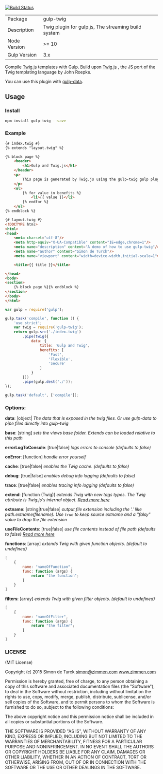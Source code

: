 [![Build Status](https://travis-ci.org/zimmen/gulp-twig.png?branch=master)](https://travis-ci.org/zimmen/gulp-twig)

<table>
<tr>
<td>Package</td><td>gulp-twig</td>
</tr>
<tr>
<td>Description</td>
<td>Twig plugin for gulp.js, The streaming build system</td>
</tr>
<tr>
<td>Node Version</td>
<td>>= 10</td>
</tr>
<tr>
<td>Gulp Version</td>
<td>3.x</td>
</tr>
</table>


Compile [Twig.js](https://github.com/justjohn/twig.js) templates with Gulp. Build upon [Twig.js](https://github.com/justjohn/twig.js) , the JS port of the Twig templating language by John Roepke.

You can use this plugin with [gulp-data](https://www.npmjs.com/package/gulp-data).

## Usage

### Install

```bash
npm install gulp-twig --save
```
### Example

```html
{# index.twig #}
{% extends "layout.twig" %}

{% block page %}
    <header>
        <h1>Gulp and Twig.js</h1>
    </header>
    <p>
        This page is generated by Twig.js using the gulp-twig gulp plugin.
    </p>
    <ul>
        {% for value in benefits %}
            <li>{{ value }}</li>
        {% endfor %}
    </ul>
{% endblock %}
```

```html
{# layout.twig #}
<!DOCTYPE html>
<html>
<head>
    <meta charset="utf-8"/>
    <meta http-equiv="X-UA-Compatible" content="IE=edge,chrome=1"/>
    <meta name="description" content="A demo of how to use gulp-twig"/>
    <meta name="author" content="Simon de Turck"/>
    <meta name="viewport" content="width=device-width,initial-scale=1">

    <title>{{ title }}</title>

</head>
<body>
<section>
    {% block page %}{% endblock %}
</section>
</body>
</html>
```

```javascript
var gulp = require('gulp');

gulp.task('compile', function () {
    'use strict';
    var twig = require('gulp-twig');
    return gulp.src('./index.twig')
        .pipe(twig({
            data: {
                title: 'Gulp and Twig',
                benefits: [
                    'Fast',
                    'Flexible',
                    'Secure'
                ]
            }
        }))
        .pipe(gulp.dest('./'));
});

gulp.task('default', ['compile']);
```

### Options:
**data**: [object| *The data that is exposed in the twig files. Or use gulp-data to pipe files directly into gulp-twig*

**base**: [string] *sets the views base folder. Extends can be loaded relative to this path*

**errorLogToConsole**: [true|false] *logs errors to console (defaults to false)*

**onError**: [function] *handle error yourself*

**cache**: [true|false] *enables the Twig cache. (defaults to false)*

**debug**: [true|false] *enables debug info logging (defaults to false)*

**trace**: [true|false] *enables tracing info logging (defaults to false)*

**extend**: [function (Twig)] *extends Twig with new tags types. The Twig attribute is Twig.js's internal object. [Read more here](https://github.com/justjohn/twig.js/wiki/Extending-twig.js-With-Custom-Tags)*

**extname**: [string|true|false] *output file extension including the '.' like path.extname(filename). Use `true` to keep source extname and a "falsy" value to drop the file extension*

**useFileContents**: [true|false] *use file contents instead of file path (defaults to false) [Read more here](https://github.com/zimmen/gulp-twig/issues/30)*

**functions**: [array] *extends Twig with given function objects. (default to undefined)*
```javascript
[
    {
        name: "nameOfFunction",
        func: function (args) {
            return "the function";
        }
    }
]
```

**filters**: [array] *extends Twig with given filter objects. (default to undefined)*
```javascript
[
    {
        name: "nameOfFilter",
        func: function (args) {
            return "the filter";
        }
    }
]
```
### LICENSE

(MIT License)

Copyright (c) 2015 Simon de Turck <simon@zimmen.com> www.zimmen.com

Permission is hereby granted, free of charge, to any person obtaining
a copy of this software and associated documentation files (the
"Software"), to deal in the Software without restriction, including
without limitation the rights to use, copy, modify, merge, publish,
distribute, sublicense, and/or sell copies of the Software, and to
permit persons to whom the Software is furnished to do so, subject to
the following conditions:

The above copyright notice and this permission notice shall be
included in all copies or substantial portions of the Software.

THE SOFTWARE IS PROVIDED "AS IS", WITHOUT WARRANTY OF ANY KIND,
EXPRESS OR IMPLIED, INCLUDING BUT NOT LIMITED TO THE WARRANTIES OF
MERCHANTABILITY, FITNESS FOR A PARTICULAR PURPOSE AND
NONINFRINGEMENT. IN NO EVENT SHALL THE AUTHORS OR COPYRIGHT HOLDERS BE
LIABLE FOR ANY CLAIM, DAMAGES OR OTHER LIABILITY, WHETHER IN AN ACTION
OF CONTRACT, TORT OR OTHERWISE, ARISING FROM, OUT OF OR IN CONNECTION
WITH THE SOFTWARE OR THE USE OR OTHER DEALINGS IN THE SOFTWARE.

